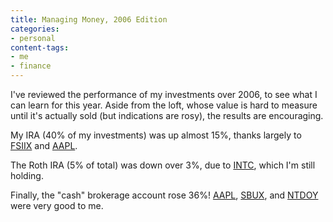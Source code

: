 ```yaml
---
title: Managing Money, 2006 Edition
categories:
- personal
content-tags:
- me
- finance
---
```


I've reviewed the performance of my investments over 2006, to see what I can learn for this year.  Aside from the loft, whose value is hard to measure until it's actually sold (but indications are rosy), the results are encouraging.

My IRA (40% of my investments) was up almost 15%, thanks largely to [FSIIX][1] and [AAPL][2].

The Roth IRA (5% of total) was down over 3%, due to [INTC][3], which I'm still holding.

Finally, the "cash" brokerage account rose 36%!  [AAPL][2], [SBUX][4], and [NTDOY][5] were very good to me.

   [1]: http://finance.google.com/finance?q=FSIIX
   [2]: http://finance.google.com/finance?q=AAPL
   [3]: http://finance.google.com/finance?q=INTC
   [4]: http://finance.google.com/finance?q=SBUX
   [5]: http://finance.google.com/finance?q=NTDOY
